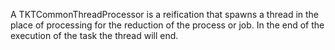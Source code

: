 A TKTCommonThreadProcessor is a reification that spawns a thread in the place of processing for the reduction of the process or job. 
In the end of the execution of the task the thread will end. 
